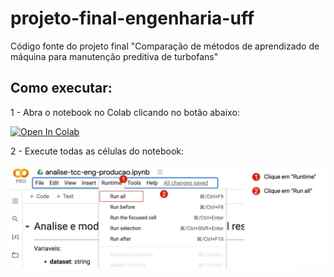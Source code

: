 # projeto-final-engenharia-uff
Código fonte do projeto final "Comparação de métodos de aprendizado de máquina para manutenção preditiva de turbofans"

## Como executar:

1 - Abra o notebook no Colab clicando no botão abaixo:

[![Open In Colab](https://colab.research.google.com/assets/colab-badge.svg)](https://colab.research.google.com/github/leomarssilva/projeto-final-engenharia-uff/blob/main/analise_tcc_eng_producao.ipynb)

2 - Execute todas as células do notebook:

!["Run all" do colab](instrucoes-colab.jpg '"Run all" do colab')
